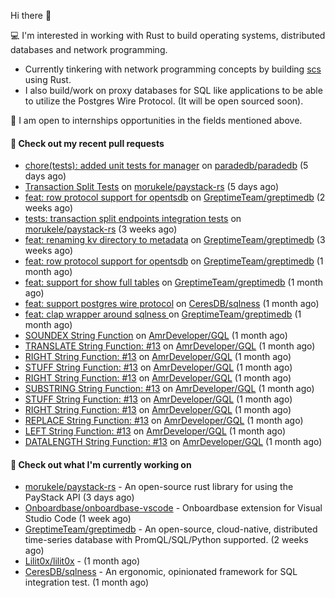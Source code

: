 Hi there 👋 

💻 I'm interested in working with Rust to build operating systems, distributed databases and network programming.
- Currently tinkering with network programming concepts by building [scs](https://github.com/Onboardbase/secure-share) using Rust.
- I also build/work on proxy databases for SQL like applications to be able to utilize the Postgres Wire Protocol. (It will be open sourced soon).

🍺 I am open to internships opportunities in the fields mentioned above.

#### 🔨 Check out my recent pull requests

- [chore(tests): added unit tests for manager](https://github.com/paradedb/paradedb/pull/468) on [paradedb/paradedb](https://github.com/paradedb/paradedb) (5 days ago)
- [Transaction Split Tests](https://github.com/morukele/paystack-rs/pull/29) on [morukele/paystack-rs](https://github.com/morukele/paystack-rs) (5 days ago)
- [feat: row protocol support for opentsdb](https://github.com/GreptimeTeam/greptimedb/pull/2623) on [GreptimeTeam/greptimedb](https://github.com/GreptimeTeam/greptimedb) (2 weeks ago)
- [tests: transaction split endpoints integration tests](https://github.com/morukele/paystack-rs/pull/27) on [morukele/paystack-rs](https://github.com/morukele/paystack-rs) (3 weeks ago)
- [feat: renaming kv directory to metadata](https://github.com/GreptimeTeam/greptimedb/pull/2549) on [GreptimeTeam/greptimedb](https://github.com/GreptimeTeam/greptimedb) (3 weeks ago)
- [feat: row protocol support for opentsdb](https://github.com/GreptimeTeam/greptimedb/pull/2468) on [GreptimeTeam/greptimedb](https://github.com/GreptimeTeam/greptimedb) (1 month ago)
- [feat: support for show full tables](https://github.com/GreptimeTeam/greptimedb/pull/2410) on [GreptimeTeam/greptimedb](https://github.com/GreptimeTeam/greptimedb) (1 month ago)
- [feat: support postgres wire protocol](https://github.com/CeresDB/sqlness/pull/62) on [CeresDB/sqlness](https://github.com/CeresDB/sqlness) (1 month ago)
- [feat: clap wrapper around sqlness ](https://github.com/GreptimeTeam/greptimedb/pull/2400) on [GreptimeTeam/greptimedb](https://github.com/GreptimeTeam/greptimedb) (1 month ago)
- [SOUNDEX String Function](https://github.com/AmrDeveloper/GQL/pull/33) on [AmrDeveloper/GQL](https://github.com/AmrDeveloper/GQL) (1 month ago)
- [TRANSLATE String Function: #13](https://github.com/AmrDeveloper/GQL/pull/32) on [AmrDeveloper/GQL](https://github.com/AmrDeveloper/GQL) (1 month ago)
- [RIGHT String Function: #13](https://github.com/AmrDeveloper/GQL/pull/31) on [AmrDeveloper/GQL](https://github.com/AmrDeveloper/GQL) (1 month ago)
- [STUFF String Function: #13](https://github.com/AmrDeveloper/GQL/pull/30) on [AmrDeveloper/GQL](https://github.com/AmrDeveloper/GQL) (1 month ago)
- [RIGHT String Function: #13](https://github.com/AmrDeveloper/GQL/pull/29) on [AmrDeveloper/GQL](https://github.com/AmrDeveloper/GQL) (1 month ago)
- [SUBSTRING String Function: #13](https://github.com/AmrDeveloper/GQL/pull/28) on [AmrDeveloper/GQL](https://github.com/AmrDeveloper/GQL) (1 month ago)
- [STUFF String Function: #13](https://github.com/AmrDeveloper/GQL/pull/27) on [AmrDeveloper/GQL](https://github.com/AmrDeveloper/GQL) (1 month ago)
- [RIGHT String Function: #13](https://github.com/AmrDeveloper/GQL/pull/26) on [AmrDeveloper/GQL](https://github.com/AmrDeveloper/GQL) (1 month ago)
- [REPLACE String Function: #13](https://github.com/AmrDeveloper/GQL/pull/25) on [AmrDeveloper/GQL](https://github.com/AmrDeveloper/GQL) (1 month ago)
- [LEFT String Function: #13](https://github.com/AmrDeveloper/GQL/pull/22) on [AmrDeveloper/GQL](https://github.com/AmrDeveloper/GQL) (1 month ago)
- [DATALENGTH String Function: #13](https://github.com/AmrDeveloper/GQL/pull/21) on [AmrDeveloper/GQL](https://github.com/AmrDeveloper/GQL) (1 month ago)


#### 👷 Check out what I'm currently working on

- [morukele/paystack-rs](https://github.com/morukele/paystack-rs) - An open-source rust library for using the PayStack API (3 days ago)
- [Onboardbase/onboardbase-vscode](https://github.com/Onboardbase/onboardbase-vscode) - Onboardbase extension for Visual Studio Code (1 week ago)
- [GreptimeTeam/greptimedb](https://github.com/GreptimeTeam/greptimedb) - An open-source, cloud-native, distributed time-series database with PromQL/SQL/Python supported. (2 weeks ago)
- [Lilit0x/lilit0x](https://github.com/Lilit0x/lilit0x) -  (1 month ago)
- [CeresDB/sqlness](https://github.com/CeresDB/sqlness) - An ergonomic, opinionated framework for SQL integration test. (1 month ago)
